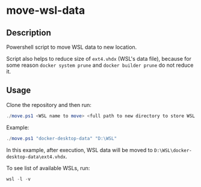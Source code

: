 # move-wsl-data

## Description

Powershell script to move WSL data to new location.

Script also helps to reduce size of `ext4.vhdx` (WSL's data file), because for some reason `docker system prune` and `docker builder prune` do not reduce it.

## Usage

Clone the repository and then run:

```powershell
./move.ps1 <WSL name to move> <full path to new directory to store WSL folder>
```

Example:

```powershell
./move.ps1 "docker-desktop-data" "D:\WSL"
```

In this example, after execution, WSL data will be moved to `D:\WSL\docker-desktop-data\ext4.vhdx`.

To see list of available WSLs, run:

```powershell
wsl -l -v
```
